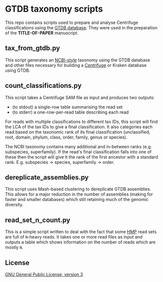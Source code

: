 # GTDB taxonomy scripts

This repo contains scripts used to prepare and analyse Centrifuge classifications using the [GTDB database](http://gtdb.ecogenomic.org/). They were used in the preparation of the __TITLE-OF-PAPER__ manuscript.



## tax_from_gtdb.py

This script generates an [NCBI-style](ftp://ftp.ncbi.nlm.nih.gov/pub/taxonomy/taxdump_readme.txt) taxonomy using the GTDB database and other files necessary for building a [Centrifuge](https://ccb.jhu.edu/software/centrifuge) or Kraken database using GTDB.



## count_classifications.py

This script takes a Centrifuge SAM file as input and produces two outputs:
  * (to stdout) a single-row table summarising the read set
  * (to stderr) a one-row-per-read table describing each read

For reads with multiple classifications to different tax IDs, this script will find the LCA of the tax IDs to give a final classification. It also categories each read based on the taxonomic rank of its final classification (unclassified, root, domain, phylum, class, order, family, genus or species).

The NCBI taxonomy contains many additional and in-between ranks (e.g. subspecies, superfamily). If the read's final classification falls into one of these then the script will give it the rank of the first ancestor with a standard rank. E.g. subspecies -> species, superfamily -> order.



## dereplicate_assemblies.py

This script uses Mash-based clustering to dereplicate GTDB assemblies. This allows for a major reduction in the number of assemblies (making for faster and smaller databases) which still retaining much of the genomic diversity.



## read_set_n_count.py

This is a simple script written to deal with the fact that some [HMP](https://hmpdacc.org/) read sets are full of `N`-heavy reads. It takes one or more read files as input and outputs a table which shows information on the number of reads which are mostly `N`.



## License

[GNU General Public License, version 3](https://www.gnu.org/licenses/gpl-3.0.html)
